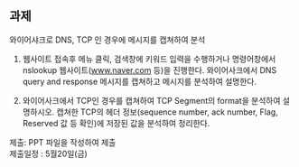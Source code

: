 ## 과제

와이어샤크로 DNS, TCP 인 경우에 메시지를 캡쳐하여 분석 

1) 웹사이트 접속후 메뉴 클릭, 검색창에 키워드 입력을 수행하거나 명령어창에서 nslookup 웹사이트(www.naver.com 등)을 진행한다. 와이어사크에서 DNS query and response 메시지를 캡쳐하고 메시지를 분석하여 설명한다.

2) 와이어사크에서 TCP인 경우를 캡쳐하여 TCP Segment의 format을 분석하여 설명하시오. 캡쳐한 TCP의 헤더 정보(sequence number, ack number, Flag, Reserved 값 등 확인)에 저장된 값을 분석하여 정리한다.   

제출: PPT 파일을 작성하여 제출  
제출일정 : 5월20일(금)
